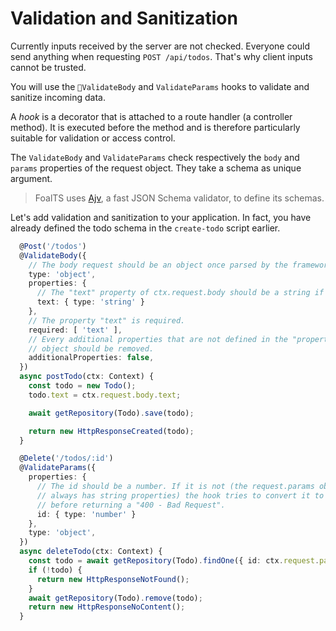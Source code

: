 # Validation and Sanitization

Currently inputs received by the server are not checked. Everyone could send anything when requesting `POST /api/todos`. That's why client inputs cannot be trusted.

You will use the `ValidateBody` and `ValidateParams` hooks to validate and sanitize incoming data.

A *hook* is a decorator that is attached to a route handler (a controller method). It is executed before the method and is therefore particularly suitable for validation or access control.

The `ValidateBody` and `ValidateParams` check respectively the `body` and `params` properties of the request object. They take a schema as unique argument.

> FoalTS uses [Ajv](https://github.com/epoberezkin/ajv), a fast JSON Schema validator, to define its schemas.

Let's add validation and sanitization to your application. In fact, you have already defined the todo schema in the `create-todo` script earlier.

```typescript
  @Post('/todos')
  @ValidateBody({
    // The body request should be an object once parsed by the framework.
    type: 'object',
    properties: {
      // The "text" property of ctx.request.body should be a string if it exists.
      text: { type: 'string' }
    },
    // The property "text" is required.
    required: [ 'text' ],
    // Every additional properties that are not defined in the "properties"
    // object should be removed.
    additionalProperties: false,
  })
  async postTodo(ctx: Context) {
    const todo = new Todo();
    todo.text = ctx.request.body.text;

    await getRepository(Todo).save(todo);

    return new HttpResponseCreated(todo);
  }

  @Delete('/todos/:id')
  @ValidateParams({
    properties: {
      // The id should be a number. If it is not (the request.params object
      // always has string properties) the hook tries to convert it to a number
      // before returning a "400 - Bad Request".
      id: { type: 'number' }
    },
    type: 'object',
  })
  async deleteTodo(ctx: Context) {
    const todo = await getRepository(Todo).findOne({ id: ctx.request.params.id });
    if (!todo) {
      return new HttpResponseNotFound();
    }
    await getRepository(Todo).remove(todo);
    return new HttpResponseNoContent();
  }
```